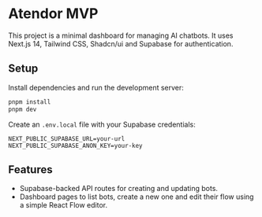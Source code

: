 # Atendor MVP

This project is a minimal dashboard for managing AI chatbots. It uses Next.js 14, Tailwind CSS, Shadcn/ui and Supabase for authentication.

## Setup

Install dependencies and run the development server:

```bash
pnpm install
pnpm dev
```

Create an `.env.local` file with your Supabase credentials:

```
NEXT_PUBLIC_SUPABASE_URL=your-url
NEXT_PUBLIC_SUPABASE_ANON_KEY=your-key
```

## Features

- Supabase-backed API routes for creating and updating bots.
- Dashboard pages to list bots, create a new one and edit their flow using a simple React Flow editor.

